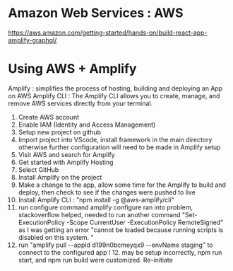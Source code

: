 # Amazon Web Services : AWS

https://aws.amazon.com/getting-started/hands-on/build-react-app-amplify-graphql/

# Using AWS + Amplify

Amplify : simplifies the process of hosting, building and deploying an App on AWS
Amplify CLI : The Amplify CLI allows you to create, manage, and remove AWS services directly from your terminal.

1. Create AWS account
2. Enable IAM (Identity and Access Management)
3. Setup new project on github
4. Import project into VScode, install framework in the main directory otherwise further configuration will need to be made in Amplify setup
5. Visit AWS and search for Amplify
6. Get started with Amplify Hosting
7. Select GitHub
8. Install Amplify on the project
9. Make a change to the app, allow some time for the Amplify to build and deploy, then check to see if the changes were pushed to live
10. Install Amplify CLI : "npm install -g @aws-amplify/cli"
11. run configure command amplify configure
    ran into problem, stackoverflow helped, needed to run another command
    "Set-ExecutionPolicy -Scope CurrentUser -ExecutionPolicy RemoteSigned"
    as I was getting an error "cannot be loaded because running scripts is disabled on this system. "
12. run "amplify pull --appId d199n0bcmeyqx9 --envName staging" to connect to the configured app
    ! 12. may be setup incorrectly, npm run start, and npm run build were customized. Re-initiate
